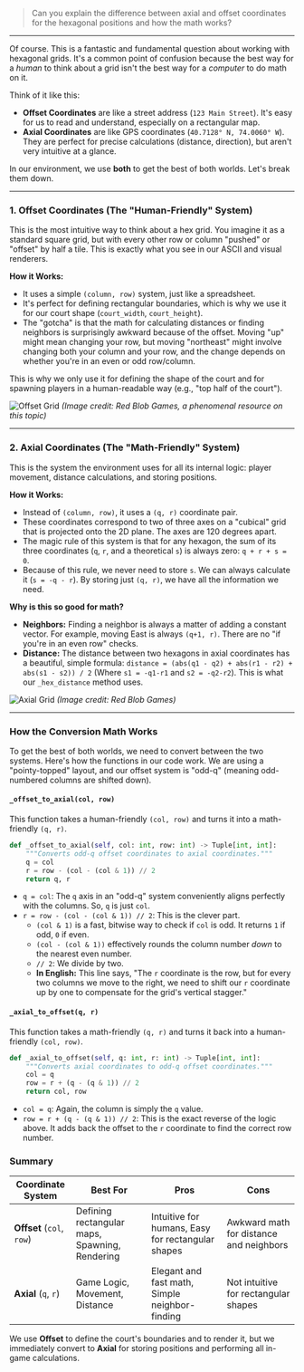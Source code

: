 > Can you explain the difference between axial and offset coordinates for the hexagonal positions and how the math works?
---
Of course. This is a fantastic and fundamental question about working with hexagonal grids. It's a common point of confusion because the best way for a *human* to think about a grid isn't the best way for a *computer* to do math on it.

Think of it like this:
*   **Offset Coordinates** are like a street address (`123 Main Street`). It's easy for us to read and understand, especially on a rectangular map.
*   **Axial Coordinates** are like GPS coordinates (`40.7128° N, 74.0060° W`). They are perfect for precise calculations (distance, direction), but aren't very intuitive at a glance.

In our environment, we use **both** to get the best of both worlds. Let's break them down.

---

### 1. Offset Coordinates (The "Human-Friendly" System)

This is the most intuitive way to think about a hex grid. You imagine it as a standard square grid, but with every other row or column "pushed" or "offset" by half a tile. This is exactly what you see in our ASCII and visual renderers.

**How it Works:**
*   It uses a simple `(column, row)` system, just like a spreadsheet.
*   It's perfect for defining rectangular boundaries, which is why we use it for our court shape (`court_width`, `court_height`).
*   The "gotcha" is that the math for calculating distances or finding neighbors is surprisingly awkward because of the offset. Moving "up" might mean changing your row, but moving "northeast" might involve changing both your column and your row, and the change depends on whether you're in an even or odd row/column.

This is why we only use it for defining the shape of the court and for spawning players in a human-readable way (e.g., "top half of the court").

![Offset Grid](https://www.redblobgames.com/grids/hexagons/offset-doubled-q.png)
*(Image credit: Red Blob Games, a phenomenal resource on this topic)*

---

### 2. Axial Coordinates (The "Math-Friendly" System)

This is the system the environment uses for all its internal logic: player movement, distance calculations, and storing positions.

**How it Works:**
*   Instead of `(column, row)`, it uses a `(q, r)` coordinate pair.
*   These coordinates correspond to two of three axes on a "cubical" grid that is projected onto the 2D plane. The axes are 120 degrees apart.
*   The magic rule of this system is that for any hexagon, the sum of its three coordinates (`q`, `r`, and a theoretical `s`) is always zero: `q + r + s = 0`.
*   Because of this rule, we never need to store `s`. We can always calculate it (`s = -q - r`). By storing just `(q, r)`, we have all the information we need.

**Why is this so good for math?**
*   **Neighbors:** Finding a neighbor is always a matter of adding a constant vector. For example, moving East is always `(q+1, r)`. There are no "if you're in an even row" checks.
*   **Distance:** The distance between two hexagons in axial coordinates has a beautiful, simple formula:
    `distance = (abs(q1 - q2) + abs(r1 - r2) + abs(s1 - s2)) / 2`
    (Where `s1 = -q1-r1` and `s2 = -q2-r2`). This is what our `_hex_distance` method uses.

![Axial Grid](https://www.redblobgames.com/grids/hexagons/axial-q-r.png)
*(Image credit: Red Blob Games)*

---

### How the Conversion Math Works

To get the best of both worlds, we need to convert between the two systems. Here's how the functions in our code work. We are using a "pointy-topped" layout, and our offset system is "odd-q" (meaning odd-numbered columns are shifted down).

#### `_offset_to_axial(col, row)`

This function takes a human-friendly `(col, row)` and turns it into a math-friendly `(q, r)`.

```python
def _offset_to_axial(self, col: int, row: int) -> Tuple[int, int]:
    """Converts odd-q offset coordinates to axial coordinates."""
    q = col
    r = row - (col - (col & 1)) // 2
    return q, r
```
*   `q = col`: The `q` axis in an "odd-q" system conveniently aligns perfectly with the columns. So, `q` is just `col`.
*   `r = row - (col - (col & 1)) // 2`: This is the clever part.
    *   `(col & 1)` is a fast, bitwise way to check if `col` is odd. It returns `1` if odd, `0` if even.
    *   `(col - (col & 1))` effectively rounds the column number *down* to the nearest even number.
    *   `// 2`: We divide by two.
    *   **In English:** This line says, "The `r` coordinate is the row, but for every two columns we move to the right, we need to shift our `r` coordinate up by one to compensate for the grid's vertical stagger."

#### `_axial_to_offset(q, r)`

This function takes a math-friendly `(q, r)` and turns it back into a human-friendly `(col, row)`.

```python
def _axial_to_offset(self, q: int, r: int) -> Tuple[int, int]:
    """Converts axial coordinates to odd-q offset coordinates."""
    col = q
    row = r + (q - (q & 1)) // 2
    return col, row
```
*   `col = q`: Again, the column is simply the `q` value.
*   `row = r + (q - (q & 1)) // 2`: This is the exact reverse of the logic above. It adds back the offset to the `r` coordinate to find the correct row number.

### Summary

| Coordinate System | Best For                               | Pros                                       | Cons                                       |
| ----------------- | -------------------------------------- | ------------------------------------------ | ------------------------------------------ |
| **Offset** (`col`, `row`) | Defining rectangular maps, Spawning, Rendering | Intuitive for humans, Easy for rectangular shapes | Awkward math for distance and neighbors      |
| **Axial** (`q`, `r`)    | Game Logic, Movement, Distance         | Elegant and fast math, Simple neighbor-finding | Not intuitive for rectangular shapes |

We use **Offset** to define the court's boundaries and to render it, but we immediately convert to **Axial** for storing positions and performing all in-game calculations.